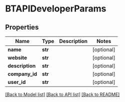 # BTAPIDeveloperParams

## Properties
Name | Type | Description | Notes
------------ | ------------- | ------------- | -------------
**name** | **str** |  | [optional] 
**website** | **str** |  | [optional] 
**description** | **str** |  | [optional] 
**company_id** | **str** |  | [optional] 
**user_id** | **str** |  | [optional] 

[[Back to Model list]](../README.md#documentation-for-models) [[Back to API list]](../README.md#documentation-for-api-endpoints) [[Back to README]](../README.md)


